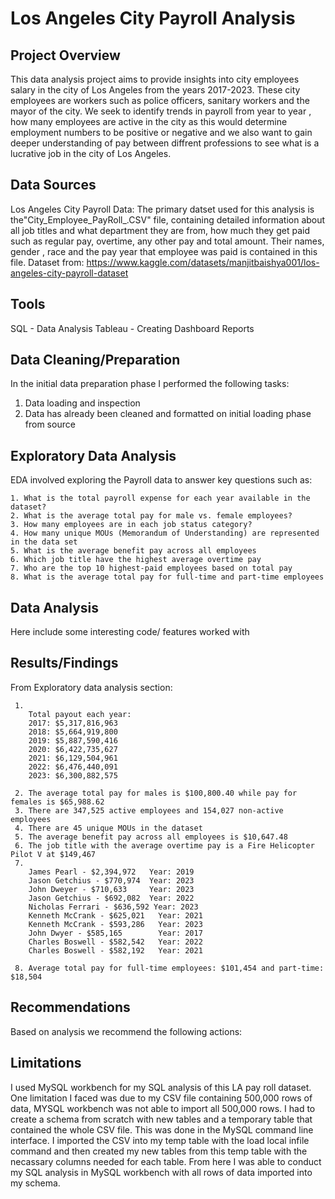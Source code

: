 # Los Angeles City Payroll Analysis

## Project Overview
This data analysis project aims to provide insights into city employees salary in the city of Los Angeles from the years 2017-2023. These city employees are workers such as police officers, sanitary workers and the mayor of the city. We seek to identify trends in payroll from year to year , how many employees are active in the city as this would determine employment numbers to be positive or negative and we also want to gain deeper understanding of pay between diffrent professions to see what is a lucrative job in the city of Los Angeles. 

## Data Sources
Los Angeles City Payroll Data: The primary datset used for this analysis is the"City_Employee_PayRoll_.CSV" file, containing detailed information about all job titles and what department they are from, how much they get paid such as regular pay, overtime, any other pay and total amount. Their names, gender , race and the pay year that employee was paid is contained in this file.
Dataset from: https://www.kaggle.com/datasets/manjitbaishya001/los-angeles-city-payroll-dataset

## Tools
SQL - Data Analysis
Tableau - Creating Dashboard Reports

## Data Cleaning/Preparation
In the initial data preparation phase I performed the following tasks:

   1. Data loading and inspection
   2. Data has already been cleaned and formatted on initial loading phase from source

## Exploratory Data Analysis
EDA involved exploring the Payroll data to answer key questions such as:

    1. What is the total payroll expense for each year available in the dataset?
    2. What is the average total pay for male vs. female employees?
    3. How many employees are in each job status category?
    4. How many unique MOUs (Memorandum of Understanding) are represented in the data set
    5. What is the average benefit pay across all employees
    6. Which job title have the highest average overtime pay
    7. Who are the top 10 highest-paid employees based on total pay
    8. What is the average total pay for full-time and part-time employees
    
## Data Analysis
Here include some interesting code/ features worked with

## Results/Findings
From Exploratory data analysis section:

     1. 
        Total payout each year:
        2017: $5,317,816,963 
        2018: $5,664,919,800 
        2019: $5,887,590,416
        2020: $6,422,735,627
        2021: $6,129,504,961
        2022: $6,476,440,091
        2023: $6,300,882,575
      
     2. The average total pay for males is $100,800.40 while pay for females is $65,988.62
     3. There are 347,525 active employees and 154,027 non-active employees
     4. There are 45 unique MOUs in the dataset
     5. The average benefit pay across all employees is $10,647.48
     6. The job title with the average overtime pay is a Fire Helicopter Pilot V at $149,467
     7. 
        James Pearl - $2,394,972   Year: 2019
        Jason Getchius - $770,974  Year: 2023
        John Dweyer - $710,633     Year: 2023
        Jason Getchius - $692,082  Year: 2022
        Nicholas Ferrari - $636,592 Year: 2023
        Kenneth McCrank - $625,021   Year: 2021
        Kenneth McCrank - $593,286   Year: 2023
        John Dwyer - $585,165        Year: 2017
        Charles Boswell - $582,542   Year: 2022
        Charles Boswell - $582,192   Year: 2021
        
     8. Average total pay for full-time employees: $101,454 and part-time: $18,504

## Recommendations
Based on analysis we recommend the following actions:




## Limitations
I used MySQL workbench for my SQL analysis of this LA pay roll dataset. One limitation I faced was due to my CSV file containing 500,000 rows of data, MYSQL workbench was not able to import all 500,000 rows. I had to create a schema from scratch with new tables and a temporary table that contained the whole CSV file. This was done in the MySQL command line interface. I imported the CSV into my temp table with the load local infile command and then created my new tables from this temp table with the necassary columns needed for each table. From here I was able to conduct my SQL analysis in MySQL workbench with all rows of data imported into my schema. 



